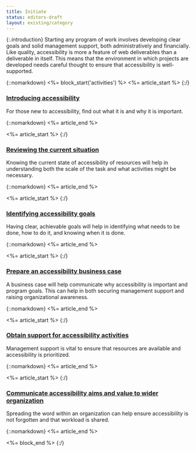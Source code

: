 ```yaml
---
title: Initiate
status: editors-draft
layout: existing/category
---
```


{:.introduction}
Starting any program of work involves developing clear goals and solid management support, both administratively and financially. Like quality, accessibility is more a feature of web deliverables than a deliverable in itself. This means that the environment in which projects are developed needs careful thought to ensure that accessibility is well-supported.

{::nomarkdown}
<%= block_start('activities') %>
<%= article_start %>
{:/}

### [Introducing accessibility](introducing.html)

For those new to accessibility, find out what it is and why it is important.

{::nomarkdown}
<%= article_end %>

<%= article_start %>
{:/}

### [Reviewing the current situation](review_situation.html)

Knowing the current state of accessibility of resources will help in understanding both the scale of the task and what activities might be necessary.

{::nomarkdown}
<%= article_end %>

<%= article_start %>
{:/}

### [Identifying accessibility goals](identify_goals.html)

Having clear, achievable goals will help in identifying what needs to be done, how to do it, and knowing when it is done.

{::nomarkdown}
<%= article_end %>

<%= article_start %>
{:/}

### [Prepare an accessibility business case](business_case.html)

A business case will help communicate why accessibility is important and program goals. This can help in both securing management support and raising organizational awareness.

{::nomarkdown}
<%= article_end %>

<%= article_start %>
{:/}

### [Obtain support for accessibility activities](obtain_support.html)

Management support is vital to ensure that resources are available and accessibility is prioritized.

{::nomarkdown}
<%= article_end %>

<%= article_start %>
{:/}

### [Communicate accessibility aims and value to wider organization](communicate.html)

Spreading the word within an organization can help ensure accessibility is not forgotten and that workload is shared.

{::nomarkdown}
<%= article_end %>

<%= block_end %>
{:/}